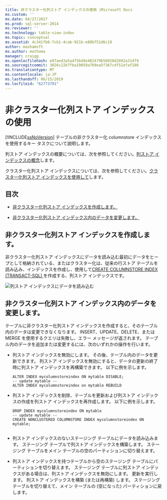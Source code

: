 ```yaml
---
title: 非クラスター化列ストア インデックスの使用 |Microsoft Docs
ms.custom: ''
ms.date: 04/27/2017
ms.prod: sql-server-2014
ms.reviewer: ''
ms.technology: table-view-index
ms.topic: conceptual
ms.assetid: 4c341fb8-7cb1-4cab-921b-e80b751d6c19
author: mashamsft
ms.author: mathoma
manager: craigg
ms.openlocfilehash: e97aed3a5a4f5b49e482479b58928d2092a314f9
ms.sourcegitcommit: 3026c22b7fba19059a769ea5f367c4f51efaf286
ms.translationtype: MT
ms.contentlocale: ja-JP
ms.lasthandoff: 06/15/2019
ms.locfileid: "62773791"
---
```

# <a name="using-nonclustered-columnstore-indexes"></a>非クラスター化列ストア インデックスの使用
  [!INCLUDE[ssNoVersion](../includes/ssnoversion-md.md)] テーブルの非クラスター化 columnstore インデックスを使用するキー タスクについて説明します。  
  
 列ストア インデックスの概要については、次を参照してください。[列ストア インデックスの概念](../relational-databases/indexes/columnstore-indexes-described.md)します。  
  
 クラスター化列ストア インデックスについては、次を参照してください。[クラスター化列ストア インデックスを使用して](../relational-databases/indexes/indexes.md)します。  
  
## <a name="contents"></a>目次  
  
-   [非クラスター化列ストア インデックスを作成します。](../../2014/database-engine/using-nonclustered-columnstore-indexes.md#load)  
  
-   [非クラスター化列ストア インデックス内のデータを変更します。](../../2014/database-engine/using-nonclustered-columnstore-indexes.md#change)  
  
##  <a name="load"></a> 非クラスター化列ストア インデックスを作成します。  
 非クラスター化列ストア インデックスにデータを読み込む最初にデータをヒープとして格納されている、またはクラスター化は、従来の行ストア テーブルを読み込み、インデックスを作成し、使用して[CREATE COLUMNSTORE INDEX &#40;TRANSACT-SQL&#41; ](/sql/t-sql/statements/create-columnstore-index-transact-sql)を作成する、列ストア インデックスです。  
  
 ![列ストア インデックスにデータを読み込む](../../2014/database-engine/media/sql-server-pdw-columnstore-loadprocess-nonclustered.gif "列ストア インデックスにデータを読み込む")  
  
##  <a name="change"></a> 非クラスター化列ストア インデックス内のデータを変更します。  
 テーブルに非クラスター化列ストア インデックスを作成すると、そのテーブル内のデータは変更できなくなります。 INSERT、UPDATE、DELETE、または MERGE を使用するクエリは失敗し、エラー メッセージが返されます。 テーブル内のデータを追加または変更するには、次のいずれかの操作を行います。  
  
-   列ストア インデックスを無効にします。 その後、テーブル内のデータを更新できます。 列ストア インデックスを無効にすると、データの更新の終了時に列ストア インデックスを再構築できます。 以下に例を示します。  
  
    ```  
    ALTER INDEX mycolumnstoreindex ON mytable DISABLE;  
    -- update mytable --  
    ALTER INDEX mycolumnstoreindex on mytable REBUILD  
    ```  
  
-   列ストア インデックスを削除、テーブルを更新および列ストア インデックスの作成を列ストア インデックスを再作成します。 以下に例を示します。  
  
    ```  
    DROP INDEX mycolumnstoreindex ON mytable  
    -- update mytable --  
    CREATE NONCLUSTERED COLUMNSTORE INDEX mycolumnstoreindex ON mytable;  
  
    ```  
  
-   列ストア インデックスのないステージング テーブルにデータを読み込みます。 ステージング テーブルで列ストア インデックスを構築します。 ステージング テーブルをメイン テーブルの空のパーティションに切り替えます。  
  
-   列ストア インデックスを持つテーブルから空のステージング テーブルにパーティションを切り替えます。 ステージング テーブルに列ストア インデックスがある場合は、列ストア インデックスを無効にします。 更新を実行します。 列ストア インデックスを構築 (または再構築) します。 ステージング テーブルを切り替えて、メイン テーブルの (空になった) パーティションに戻します。  
  

  
  
